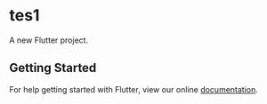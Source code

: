 # tes1

A new Flutter project.

## Getting Started

For help getting started with Flutter, view our online
[documentation](https://flutter.io/).
